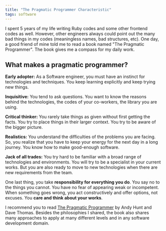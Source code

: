```yaml
---
title: "The Pragmatic Programmer Characteristic"
tags: software
---
```


I spent 5 years of my life writing Ruby codes and some other frontend codes as well. However, other engineers always could point out the many bad things in my codes (meaningless names, bad structures, etc). One day, a good friend of mine told me to read a book named "The Pragmatic Programmer". The book gives me a compass for my daily work.

## What makes a pragmatic programmer?

**Early adopter:** As a Software engineer, you must have an instinct for technologies and techniques. You keep learning explicitly and keep trying new things.

**Inquisitive:** You tend to ask questions. You want to know the reasons behind the technologies, the codes of your co-workers, the library you are using.

**Critical thinker:** You rarely take things as given without first getting the facts. You try to place things in their larger context. You try to be aware of the bigger picture.

**Realistics:** You understand the difficulties of the problems you are facing. So, you realize that you have to keep your energy for the next day in a long journey. You know how to make good-enough software.

**Jack of all trades:** You try hard to be familiar with a broad range of technologies and environments. You will try to be a specialist in your current works. But you are also ready to move to new technologies when there are new requirements from the team.

One last thing, you take **responsibility for everything you do**. You say no to the things you cannot. You have no fear of appearing weak or incompetent. When something goes wrong, you act constructively and offer options, not excuses. You **care and think about your works**.

I recommend you to read [The Pragmatic Programmer](https://www.goodreads.com/book/show/4099.The_Pragmatic_Programmer) by Andy Hunt and Dave Thomas. Besides the philosophies I shared, the book also shares many approaches to apply at many different levels and in any software development domain.
